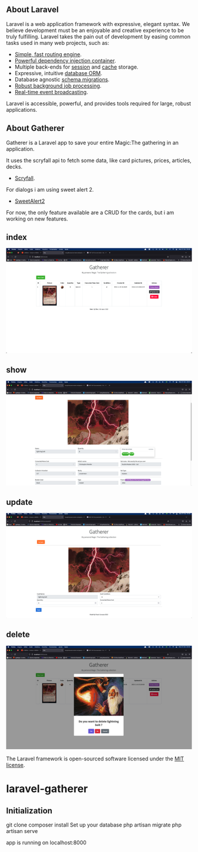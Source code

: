 
## About Laravel

Laravel is a web application framework with expressive, elegant syntax. We believe development must be an enjoyable and creative experience to be truly fulfilling. Laravel takes the pain out of development by easing common tasks used in many web projects, such as:

- [Simple, fast routing engine](https://laravel.com/docs/routing).
- [Powerful dependency injection container](https://laravel.com/docs/container).
- Multiple back-ends for [session](https://laravel.com/docs/session) and [cache](https://laravel.com/docs/cache) storage.
- Expressive, intuitive [database ORM](https://laravel.com/docs/eloquent).
- Database agnostic [schema migrations](https://laravel.com/docs/migrations).
- [Robust background job processing](https://laravel.com/docs/queues).
- [Real-time event broadcasting](https://laravel.com/docs/broadcasting).

Laravel is accessible, powerful, and provides tools required for large, robust applications.

## About Gatherer

Gatherer is a Laravel app to save your entire  Magic:The gathering in an application.

It uses the scryfall api to fetch some data, like card pictures, prices, articles, decks.
- [Scryfall](https://scryfall.com/docs/api).

For dialogs i am using sweet alert 2.
- [SweetAlert2](https://sweetalert2.github.io/)

For now, the only feature available are a CRUD for the cards, but i am working on new features.


## index
![index](index.png)

## show
![show](show.png)

## update
![update](update.png)

## delete
![delete](delete.png)

The Laravel framework is open-sourced software licensed under the [MIT license](https://opensource.org/licenses/MIT).
# laravel-gatherer


## Initialization

git clone
composer install
Set up your database 
php artisan migrate
php artisan serve

app is running on localhost:8000


